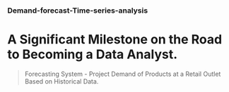 ### Demand-forecast-Time-series-analysis

# A Significant Milestone on the Road to Becoming a Data Analyst.


  > Forecasting System - Project Demand of Products at a Retail Outlet Based on Historical Data.
